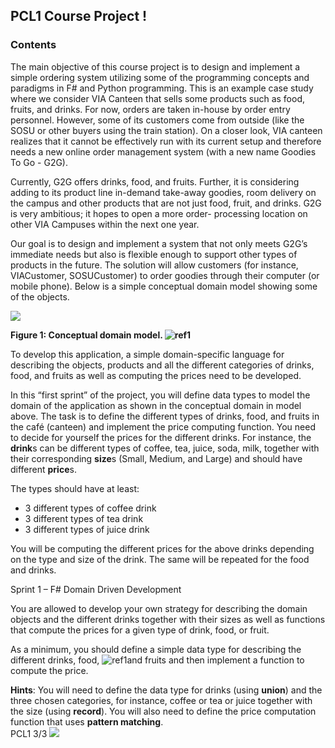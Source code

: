﻿## PCL1  Course Project !

### Contents 

The main objective of this course project is to design and implement a simple ordering system utilizing some of the programming concepts and paradigms in F# and Python programming.  This is an example case study where we consider VIA Canteen that sells some products such as food, fruits, and drinks. For now, orders are taken in-house by order entry personnel. However, some of its customers come from outside (like the SOSU or other buyers using the train station). On a closer look, VIA canteen realizes that it cannot be effectively run with its current setup and therefore needs a new online order management system (with a new name Goodies To Go - G2G).  

Currently, G2G offers drinks, food, and fruits. Further, it is considering adding to its product line in-demand take-away goodies, room delivery on the campus and other products that are not just  food,  fruit,  and  drinks.  G2G  is  very  ambitious;  it  hopes  to  open  a  more  order- processing location on other VIA Campuses within the next one year.  

Our goal is to design and implement a system that not only meets G2G’s immediate needs but also is flexible enough to support other types of products in the future. The solution will allow customers (for instance, VIACustomer, SOSUCustomer) to order goodies through their computer (or mobile phone). Below is a simple conceptual domain model showing some of the objects. 

![](Docs/domain_model.png)

**Figure 1: Conceptual domain model. ![ref1]**

To develop this application, a simple domain-specific language for describing the objects, products and all the different categories of drinks, food, and fruits as well as computing the prices need to be developed. 

In this “first sprint” of the project, you will define data types to model the domain of the application as shown in the conceptual domain in model above. The task is to define the different types of drinks, food, and fruits in the café (canteen) and implement the price computing function. You need to decide for yourself the prices for the different drinks. For instance, the **drink**s can be different types of coffee, tea, juice, soda, milk, together with their corresponding **size**s (Small, Medium, and Large) and should have different **price**s.  

The types should have at least: 

- 3 different types of coffee drink 
- 3 different types of tea drink 
- 3 different types of juice drink 

You will be computing the different prices for the above drinks depending on the type and size of the drink. The same will be repeated for the food and drinks. 

<a name="_page1_x54.00_y652.92"></a>Sprint 1 – F# Domain Driven Development 

You are allowed to develop your own strategy for describing the domain objects and the different drinks together with their sizes as well as functions that compute the prices for a given type of drink, food, or fruit. 

As a minimum, you should define a simple data type for describing the different drinks, food, ![ref1]and fruits and then implement a function to compute the price.  

**Hints**: You will need to define the data type for drinks (using **union**) and the three chosen categories, for instance, coffee or tea or juice together with the size (using **record**). You will also need to define the price computation function that uses **pattern matching**.  
PCL1  3/3 ![](Aspose.Words.035ea645-0524-43c3-aa58-b027352c0fef.004.png)

[ref1]: Aspose.Words.035ea645-0524-43c3-aa58-b027352c0fef.003.png
